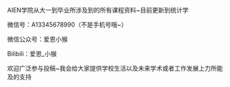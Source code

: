 AIEN学院从大一到毕业所涉及到的所有课程资料~目前更新到统计学

微信号：A13345678990（不是手机号哦~）

微信公众号：爱恩小猴

Bilibili：爱恩_小猴

欢迎广泛参与投稿~我会给大家提供学校生活以及未来学术或者工作发展上力所能及的支持
